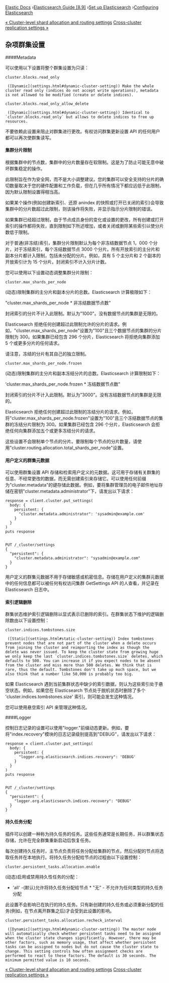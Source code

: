 

[Elastic Docs](/guide/) ›[Elasticsearch Guide [8.9]](index.md) ›[Set up
Elasticsearch](setup.md) ›[Configuring Elasticsearch](settings.md)

[« Cluster-level shard allocation and routing settings](modules-cluster.md)
[Cross-cluster replication settings »](ccr-settings.md)

## 杂项群集设置

####Metadata

可以使用以下设置将整个群集设置为只读：

`cluster.blocks.read_only`

     ([Dynamic](settings.html#dynamic-cluster-setting)) Make the whole cluster read only (indices do not accept write operations), metadata is not allowed to be modified (create or delete indices). 
`cluster.blocks.read_only_allow_delete`

     ([Dynamic](settings.html#dynamic-cluster-setting)) Identical to `cluster.blocks.read_only` but allows to delete indices to free up resources. 

不要依赖此设置来阻止对群集进行更改。有权访问群集更新设置 API 的任何用户都可以再次使群集读写。

#### 集群分片限制

根据集群中的节点数，集群中的分片数量存在软限制。这是为了防止可能无意中破坏群集稳定的操作。

此限制旨在作为安全网，而不是大小调整建议。您的集群可以安全支持的分片的确切数量取决于您的硬件配置和工作负载，但在几乎所有情况下都应远低于此限制，因为默认限制设置得相当高。

如果某个操作(例如创建新索引、还原 anindex 的快照或打开已关闭的索引)会导致集群中的分片数超过此限制，则该操作将失败，并显示指示分片限制的错误。

如果集群已经超过限制，由于节点成员身份的变化或设置的更改，所有创建或打开索引的操作都将失败，直到限制如下所述增加，或者关闭或删除某些索引以使分片数低于限制。

对于普通(非冻结)索引，集群分片限制默认为每个非冻结数据节点 1，000 个分片，对于冻结索引，每个冻结数据节点 3000 个分片。所有开放索引的主分片和副本分片都计入限制，包括未分配的分片。例如，具有 5 个主分片和 2 个副本的开放索引计为 15 个分片。封闭索引不计入分片计数。

您可以使用以下设置动态调整集群分片限制：

`cluster.max_shards_per_node`

    

(动态)限制集群的主分片和副本分片的总数。Elasticsearch 计算极限如下：

"cluster.max_shards_per_node * 非冻结数据节点数"

封闭索引的分片不计入此限制。默认为"1000"。没有数据节点的集群是无限的。

Elasticsearch 拒绝任何创建超过此限制允许的分片的请求。例如，"cluster.max_shards_per_node"设置为"100"且三个数据节点的集群的分片限制为 300。如果集群已经包含 296 个分片，Elasticsearch 将拒绝向集群添加 5 个或更多分片的任何请求。

请注意，冻结的分片有其自己的独立限制。

`cluster.max_shards_per_node.frozen`

    

(动态)限制集群的主分片和副本冻结分片的总数。Elasticsearch 计算限制如下：

'cluster.max_shards_per_node.frozen * 冻结数据节点数"

封闭索引的分片不计入此限制。默认为"3000"。没有冻结数据节点的集群是无限的。

Elasticsearch 拒绝任何创建超过此限制的冻结分片的请求。例如，将"cluster.max_shards_per_node.frozen"设置为"100"且三个冻结数据节点的集群的冻结分片限制为 300。如果集群已经包含 296 个分片，Elasticsearch 会拒绝任何向集群添加五个或更多冻结分片的请求。

这些设置不会限制单个节点的分片。要限制每个节点的分片数量，请使用"cluster.routing.allocation.total_shards_per_node"设置。

#### 用户定义的群集元数据

可以使用群集设置 API 存储和检索用户定义的元数据。这可用于存储有关群集的任意、不经常更改的数据，而无需创建索引来存储它。可以使用任何前缀为"cluster.metadata"的键存储此数据。例如，要将集群管理员的电子邮件地址存储在密钥"cluster.metadata.administrator"下，请发出以下请求：

    
    
    response = client.cluster.put_settings(
      body: {
        persistent: {
          "cluster.metadata.administrator": 'sysadmin@example.com'
        }
      }
    )
    puts response
    
    
    PUT /_cluster/settings
    {
      "persistent": {
        "cluster.metadata.administrator": "sysadmin@example.com"
      }
    }

用户定义的群集元数据不用于存储敏感或机密信息。存储在用户定义的集群元数据中的任何信息都可以被任何有权访问集群 GetSettings API 的人查看，并记录在 Elasticsearch 日志中。

#### 索引逻辑删除

群集状态维护索引逻辑删除以显式表示已删除的索引。在群集状态下维护的逻辑删除数由以下设置控制：

`cluster.indices.tombstones.size`

     ([Static](settings.html#static-cluster-setting)) Index tombstones prevent nodes that are not part of the cluster when a delete occurs from joining the cluster and reimporting the index as though the delete was never issued. To keep the cluster state from growing huge we only keep the last `cluster.indices.tombstones.size` deletes, which defaults to 500. You can increase it if you expect nodes to be absent from the cluster and miss more than 500 deletes. We think that is rare, thus the default. Tombstones don't take up much space, but we also think that a number like 50,000 is probably too big. 

如果 Elasticsearch 遇到当前集群状态中缺少的索引数据，则认为这些索引处于悬空状态。例如，如果您在 Elasticsearch 节点处于脱机状态时删除了多个 'cluster.indices.tombstones.size' 索引，则可能会发生这种情况。

您可以使用悬空索引 API 来管理这种情况。

####Logger

控制日志记录的设置可以使用"logger."前缀动态更新。例如，要将"index.recovery"模块的日志记录级别提高到"DEBUG"，请发出以下请求：

    
    
    response = client.cluster.put_settings(
      body: {
        persistent: {
          "logger.org.elasticsearch.indices.recovery": 'DEBUG'
        }
      }
    )
    puts response
    
    
    PUT /_cluster/settings
    {
      "persistent": {
        "logger.org.elasticsearch.indices.recovery": "DEBUG"
      }
    }

#### 持久任务分配

插件可以创建一种称为持久任务的任务。这些任务通常是长期任务，并以群集状态存储，允许在完全群集重新启动后恢复任务。

每次创建持久任务时，主节点负责将任务分配给集群的节点，然后分配的节点将选取任务并在本地执行。将持久任务分配给节点的过程由以下设置控制：

`cluster.persistent_tasks.allocation.enable`

    

(动态)启用或禁用持久性任务的分配：

* 'all' \-(默认)允许将持久任务分配给节点 * "无" \- 不允许为任何类型的持久任务分配

此设置不会影响已在执行的持久任务。只有新创建的持久任务或必须重新分配的任务(例如，在节点离开群集之后)才会受到此设置的影响。

`cluster.persistent_tasks.allocation.recheck_interval`

     ([Dynamic](settings.html#dynamic-cluster-setting)) The master node will automatically check whether persistent tasks need to be assigned when the cluster state changes significantly. However, there may be other factors, such as memory usage, that affect whether persistent tasks can be assigned to nodes but do not cause the cluster state to change. This setting controls how often assignment checks are performed to react to these factors. The default is 30 seconds. The minimum permitted value is 10 seconds. 

[« Cluster-level shard allocation and routing settings](modules-cluster.md)
[Cross-cluster replication settings »](ccr-settings.md)

